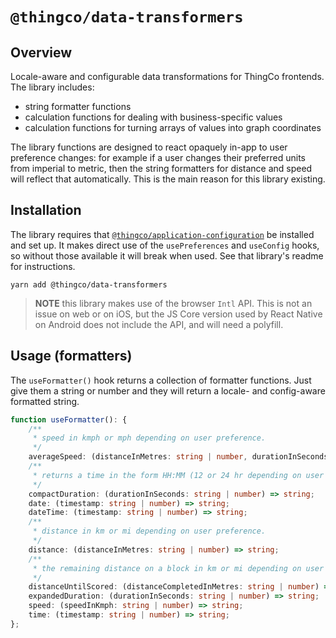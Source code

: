 # `@thingco/data-transformers`

## Overview

Locale-aware and configurable data transformations for ThingCo frontends. The library includes:

- string formatter functions
- calculation functions for dealing with business-specific values
- calculation functions for turning arrays of values into graph coordinates

The library functions are designed to react opaquely in-app to user preference changes: for example
if a user changes their preferred units from imperial to metric, then the string formatters for distance
and speed will reflect that automatically. This is the main reason for this library existing.

## Installation

The library requires that [`@thingco/application-configuration`](../application-configuration/README.md) be installed and set up. It makes direct
use of the `usePreferences` and `useConfig` hooks, so without those available it will break when used. See that library's readme for instructions.

```
yarn add @thingco/data-transformers
```

> **NOTE** this library makes use of the browser `Intl` API. This is not an issue on web or on iOS, but the JS Core version used by React Native on Android does not include the API, and will need a polyfill.

## Usage (formatters)

The `useFormatter()` hook returns a collection of formatter functions. Just give them a string or number and they will return a locale- and config-aware formatted string.

```typescript
function useFormatter(): {
	/**
	 * speed in kmph or mph depending on user preference.
	 */
	averageSpeed: (distanceInMetres: string | number, durationInSeconds: string | number) => string;
	/**
	 * returns a time in the form HH:MM (12 or 24 hr depending on user preference)
	 */
	compactDuration: (durationInSeconds: string | number) => string;
	date: (timestamp: string | number) => string;
	dateTime: (timestamp: string | number) => string;
	/**
	 * distance in km or mi depending on user preference.
	 */
	distance: (distanceInMetres: string | number) => string;
	/**
	 * the remaining distance on a block in km or mi depending on user preference.
	 */
	distanceUntilScored: (distanceCompletedInMetres: string | number) => string;
	expandedDuration: (durationInSeconds: string | number) => string;
	speed: (speedInKmph: string | number) => string;
	time: (timestamp: string | number) => string;
};
```

